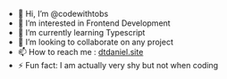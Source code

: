 - 👋 Hi, I’m @codewithtobs
- 👀 I’m interested in Frontend Development 
- 🌱 I’m currently learning Typescript
- 💞️ I’m looking to collaborate on any project
- 📫 How to reach me : [dtdaniel.site](https://www.dtdaniel.site/)
- ⚡ Fun fact: I am actually very shy but not when coding

<!---
codewithtobs/codewithtobs is a ✨ special ✨ repository because its `README.md` (this file) appears on your GitHub profile.
You can click the Preview link to take a look at your changes.
--->
